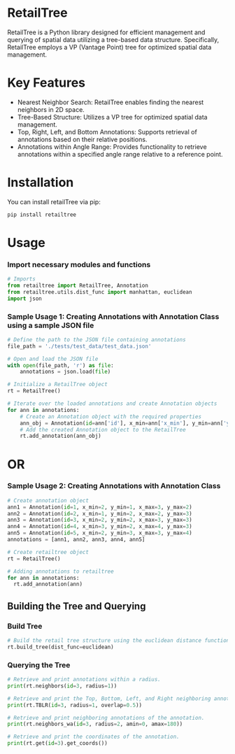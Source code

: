 # RetailTree

RetailTree is a Python library designed for efficient management and querying of spatial data utilizing a tree-based data structure. Specifically, RetailTree employs a VP (Vantage Point) tree for optimized spatial data management.

# Key Features

- Nearest Neighbor Search: RetailTree enables finding the nearest neighbors in 2D space.
- Tree-Based Structure: Utilizes a VP tree for optimized spatial data management.
- Top, Right, Left, and Bottom Annotations:
  Supports retrieval of annotations based on their relative positions.
- Annotations within Angle Range: Provides functionality to retrieve annotations within a specified angle range relative to a reference point.

# Installation

You can install retailTree via pip:

```python
pip install retailtree
```

# Usage

### Import necessary modules and functions

```python
# Imports
from retailtree import RetailTree, Annotation
from retailtree.utils.dist_func import manhattan, euclidean
import json
```

### Sample Usage 1: Creating Annotations with Annotation Class using a sample JSON file

```python
# Define the path to the JSON file containing annotations
file_path = './tests/test_data/test_data.json'

# Open and load the JSON file
with open(file_path, 'r') as file:
    annotations = json.load(file)

# Initialize a RetailTree object
rt = RetailTree()

# Iterate over the loaded annotations and create Annotation objects
for ann in annotations:
    # Create an Annotation object with the required properties
    ann_obj = Annotation(id=ann['id'], x_min=ann['x_min'], y_min=ann['y_min'], x_max=ann['x_max'], y_max=ann['y_max'])
    # Add the created Annotation object to the RetailTree
    rt.add_annotation(ann_obj)
```

# OR

### Sample Usage 2: Creating Annotations with Annotation Class

```python
# Create annotation object
ann1 = Annotation(id=1, x_min=2, y_min=1, x_max=3, y_max=2)
ann2 = Annotation(id=2, x_min=1, y_min=2, x_max=2, y_max=3)
ann3 = Annotation(id=3, x_min=2, y_min=2, x_max=3, y_max=3)
ann4 = Annotation(id=4, x_min=3, y_min=2, x_max=4, y_max=3)
ann5 = Annotation(id=5, x_min=2, y_min=3, x_max=3, y_max=4)
annotations = [ann1, ann2, ann3, ann4, ann5]

# Create retailtree object
rt = RetailTree()

# Adding annotations to retailtree
for ann in annotations:
  rt.add_annotation(ann)
```

## Building the Tree and Querying

### Build Tree

```python
# Build the retail tree structure using the euclidean distance function
rt.build_tree(dist_func=euclidean)
```
### Querying the Tree
```python
# Retrieve and print annotations within a radius.
print(rt.neighbors(id=3, radius=1))

# Retrieve and print the Top, Bottom, Left, and Right neighboring annotations.
print(rt.TBLR(id=3, radius=1, overlap=0.5))

# Retrieve and print neighboring annotations of the annotation.
print(rt.neighbors_wa(id=3, radius=2, amin=0, amax=180))

# Retrieve and print the coordinates of the annotation.
print(rt.get(id=3).get_coords())
```
